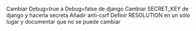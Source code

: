 Cambiar Debug=true a Debug=false de django
Cambiar SECRET_KEY de django y hacerla secreta
Añadir anti-csrf
Definir RESOLUTION en un sólo lugar y documentar que no se puede cambiar
